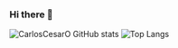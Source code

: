 ### Hi there 👋

![CarlosCesarO GitHub stats](https://github-readme-stats.vercel.app/api?username=CarlosCesarO&show_icons=true&theme=transparent)
![Top Langs](https://github-readme-stats.vercel.app/api/top-langs/?username=CarlosCesarO&hide_progress=false)
